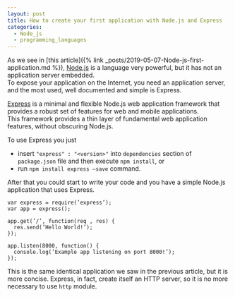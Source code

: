 ```yaml
---
layout: post
title: How to create your first application with Node.js and Express
categories:
  - Node_js
  - programming_languages
---
```


As we see in [this article]({% link _posts/2019-05-07-Node-js-first-application.md %}), [Node.js](https://nodejs.org/en/) is a language very powerful, but it has not an application server embedded.  
To expose your application on the Internet, you need an application server, and the most used, well documented and simple is Express.

[Express](https://expressjs.com) is a minimal and flexible Node.js web application framework that provides a robust set of features for web and mobile applications.  
This framework provides a thin layer of fundamental web application features, without obscuring Node.js.

To use Express you just
* insert `"express" : "<version>"` into `dependencies` section of `package.json` file and then execute `npm install`, or
* run `npm install express –save` command.

After that you could start to write your code and you have a simple Node.js application that uses Express.

```node
var express = require(’express’);
var app = express();

app.get(’/’, function(req , res) {
  res.send(’Hello World!’);
});

app.listen(8000, function() {
  console.log(’Example app listening on port 8000!’);
});
```

This is the same identical application we saw in the previous article, but it is more concise.
Express, in fact, create itself an HTTP server, so it is no more necessary to use `http` module.
